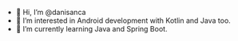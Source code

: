 - 👋 Hi, I’m @danisanca
- 👀 I’m interested in Android development with Kotlin and Java too.
- 🌱 I’m currently learning Java and Spring Boot.
